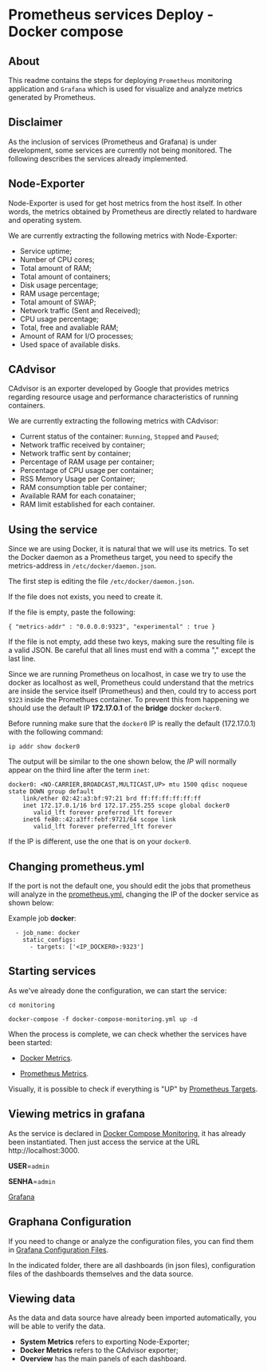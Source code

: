 # Prometheus services Deploy - Docker compose

## About

This readme contains the steps for deploying ``Prometheus`` monitoring application and ``Grafana`` which is used for visualize and analyze metrics generated by Prometheus.

## Disclaimer

As the inclusion of services (Prometheus and Grafana) is under development, some services are currently not being monitored. The following describes the services already implemented.

## Node-Exporter

Node-Exporter is used for get host metrics from the host itself. In other words, the metrics obtained by Prometheus are directly related to hardware and operating system.

We are currently extracting the following metrics with Node-Exporter:

* Service uptime;
* Number of CPU cores;
* Total amount of RAM;
* Total amount of containers;
* Disk usage percentage;
* RAM usage percentage;
* Total amount of SWAP;
* Network traffic (Sent and Received);
* CPU usage percentage;
* Total, free and avaliable RAM;
* Amount of RAM for I/O processes;
* Used space of available disks.

## CAdvisor

CAdvisor is an exporter developed by Google that provides metrics regarding resource usage and performance characteristics of running containers.

We are currently extracting the following metrics with CAdvisor:


* Current status of the container: ``Running``, ``Stopped`` and ``Paused``;
* Network traffic received by container;
* Network traffic sent by container;
* Percentage of RAM usage per container;
* Percentage of CPU usage per container;
* RSS Memory Usage per Container;
* RAM consumption table per container;
* Available RAM for each conatainer;
* RAM limit established for each container.

## Using the service

Since we are using Docker, it is natural that we will use its metrics. To set the Docker daemon as a Prometheus target, you need to specify the metrics-address in ``/etc/docker/daemon.json``.

The first step is editing the file ``/etc/docker/daemon.json``.

If the file does not exists, you need to create it.

If the file is empty, paste the following:

``
{
  "metrics-addr" : "0.0.0.0:9323",
  "experimental" : true
}
``

If the file is not empty, add these two keys, making sure the resulting file is a valid JSON. Be careful that all lines must end with a comma "," except the last line.

Since we are running Prometheus on localhost, in case we try to use the docker as localhost as well, Prometheus could understand that the metrics are inside the service itself (Prometheus) and then, could try to access port ``9323`` inside the Promethues container. To prevent this from happening we should use the default IP **172.17.0.1** of the **bridge** docker ``docker0``.

Before running make sure that the ``docker0`` IP is really the default (172.17.0.1) with the following command:

```
ip addr show docker0
```

The output will be similar to the one shown below, the *IP* will normally appear on the third line after the term ``inet``:
```
docker0: <NO-CARRIER,BROADCAST,MULTICAST,UP> mtu 1500 qdisc noqueue state DOWN group default
    link/ether 02:42:a3:bf:97:21 brd ff:ff:ff:ff:ff:ff
    inet 172.17.0.1/16 brd 172.17.255.255 scope global docker0
       valid_lft forever preferred_lft forever
    inet6 fe80::42:a3ff:febf:9721/64 scope link
       valid_lft forever preferred_lft forever
```

If the IP is different, use the one that is on your ``docker0``.
## Changing prometheus.yml

If the port is not the default one, you should edit the jobs that prometheus will analyze in the [prometheus.yml](prometheus/prometheus.yml), changing the IP of the docker service as shown below:

Example job **docker**:

```
  - job_name: docker
    static_configs:
      - targets: ['<IP_DOCKER0>:9323']
```
## Starting services

As we've already done the configuration, we can start the service:

```
cd monitoring

docker-compose -f docker-compose-monitoring.yml up -d
```

When the process is complete, we can check whether the services have been started:

*   [Docker Metrics](http://localhost:9323/metrics).

*   [Prometheus Metrics](http://localhost:9090/metrics).

Visually, it is possible to check if everything is "UP" by [Prometheus Targets](http://localhost:9090/targets).

## Viewing metrics in grafana

As the service is declared in [Docker Compose Monitoring](docker-compose-monitoring.yml), it has already been instantiated. Then just access the service at the URL http://localhost:3000.

**USER**=``admin``

**SENHA**=``admin``

[Grafana](http://localhost:3000)

## Graphana Configuration

If you need to change or analyze the configuration files, you can find them in [Grafana Configuration Files](grafana/).

In the indicated folder, there are all dashboards (in json files), configuration files of the dashboards themselves and the data source.

## Viewing data

As the data and data source have already been imported automatically, you will be able to verify the data.

* **System Metrics** refers to exporting Node-Exporter;
* **Docker Metrics** refers to the CAdvisor exporter;
* **Overview** has the main panels of each dashboard.